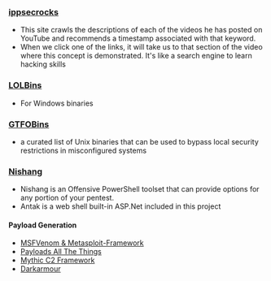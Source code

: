 ### [ippsecrocks](https://ippsec.rocks/?#)

- This site crawls the descriptions of each of the videos he has posted on YouTube and recommends a timestamp associated with that keyword. 
- When we click one of the links, it will take us to that section of the video where this concept is demonstrated. It's like a search engine to learn hacking skills

### [LOLBins](https://lolbas-project.github.io/#/)

- For Windows binaries

### [GTFOBins](https://gtfobins.github.io/#+file%20download)

- a curated list of Unix binaries that can be used to bypass local security restrictions in misconfigured systems

### [Nishang](https://github.com/samratashok/nishang)

- Nishang is an Offensive PowerShell toolset that can provide options for any portion of your pentest.  
- Antak is a web shell built-in ASP.Net included in this project

#### Payload Generation

- [MSFVenom & Metasploit-Framework](https://github.com/rapid7/metasploit-framework)
- [Payloads All The Things](https://github.com/swisskyrepo/PayloadsAllTheThings)
- [Mythic C2 Framework](https://github.com/its-a-feature/Mythic)
- [Darkarmour](https://github.com/bats3c/darkarmour)
